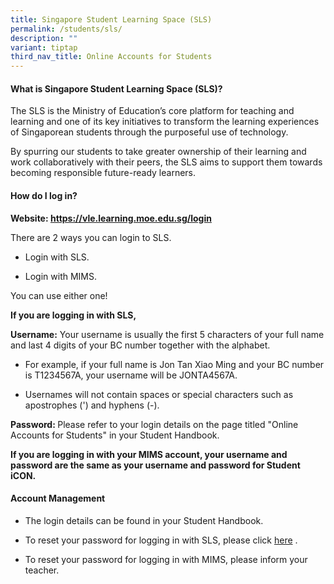 ```yaml
---
title: Singapore Student Learning Space (SLS)
permalink: /students/sls/
description: ""
variant: tiptap
third_nav_title: Online Accounts for Students
---
```

<h4><strong>What is Singapore Student Learning Space (SLS)?</strong></h4>
<p>The SLS is the Ministry of Education’s core platform for teaching and
learning and one of its key initiatives to transform the learning experiences
of Singaporean students through the purposeful use of technology.</p>
<p>By spurring our students to take greater ownership of their learning and
work collaboratively with their peers, the SLS aims to support them towards
becoming responsible future-ready learners.</p>
<h4><strong>How do I log in?</strong></h4>
<p><strong>Website: <a href="https://vle.learning.moe.edu.sg/login" rel="noopener noreferrer nofollow" target="_blank">https://vle.learning.moe.edu.sg/login</a></strong>
</p>
<p>There are 2 ways you can login to SLS.</p>
<ul data-tight="true" class="tight">
<li>
<p>Login with SLS.</p>
</li>
<li>
<p>Login with MIMS.</p>
</li>
</ul>
<p>You can use either one!</p>
<p></p>
<p><strong>If you are logging in with SLS,</strong>
</p>
<p><strong>Username:</strong> Your username is usually the first 5 characters
of your full name and last 4 digits of your BC number together with the
alphabet.</p>
<ul data-tight="true" class="tight">
<li>
<p>For example, if your full name is Jon Tan Xiao Ming and your BC number
is T1234567A, your username will be JONTA4567A.</p>
</li>
<li>
<p>Usernames will not contain spaces or special characters such as apostrophes
(') and hyphens (-).</p>
</li>
</ul>
<p><strong>Password: </strong>Please refer to your login details on the page
titled "Online Accounts for Students" in your Student Handbook.</p>
<p></p>
<p><strong>If you are logging in with your MIMS account, your username and password are the same as your username and password for Student iCON.</strong>
</p>
<p></p>
<p></p>
<h4><strong>Account Management</strong></h4>
<ul>
<li>
<p>The login details can be found in your Student Handbook.</p>
</li>
<li>
<p>To reset your password for logging in with SLS, please click <a href="https://www.learning.moe.edu.sg/login-troubleshooting/authentication/reset-sls-password-student/" rel="noopener noreferrer nofollow" target="_blank">here</a> .</p>
</li>
<li>
<p>To reset your password for logging in with MIMS, please inform your teacher.</p>
</li>
</ul>
<p></p>